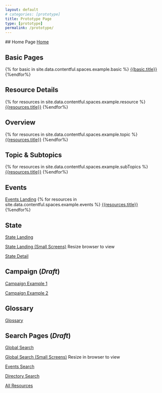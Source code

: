 ```yaml
---
layout: default
# categories: [prototype]
title: Prototype Page
type: [prototype]
permalink: /prototype/
---
```

<div class="grid-container" markdown="1">
## Home Page
<a href="/prototype/home">Home</a>

## Basic Pages
{% for basic in site.data.contentful.spaces.example.basic %}
  <a href="/prototype/{{basic.slug}}">{{basic.title}}</a>
{%endfor%}

## Resource Details
{% for resources in site.data.contentful.spaces.example.resource %}
  <a href="/prototype/{{resources.slug}}">{{resources.title}}</a>
{%endfor%}

## Overview
{% for resources in site.data.contentful.spaces.example.topic %}
  <a href="/prototype/{{resources.slug}}">{{resources.title}}</a>
{%endfor%}

## Topic & Subtopics
{% for resources in site.data.contentful.spaces.example.subTopics %}
  <a href="/prototype/{{resources.slug}}">{{resources.title}}</a>
{%endfor%}

## Events 
<a href="/prototype/events/landing">Events Landing</a>
{% for resources in site.data.contentful.spaces.example.events %}
  <a href="/prototype/{{resources.slug}}">{{resources.title}}</a>
{%endfor%}

## State
<p><a href="/prototype/states/landing">State Landing</a></p>
<p><a href="/prototype/states/landing/sm">State Landing (Small Screens)</a> Resize browser to view</p>
<p><a href="/prototype/states/detail">State Detail</a></p>


## Campaign (*Draft*)
<p><a href="/prototype/campaign/1">Campaign Example 1</a></p>
<p><a href="/prototype/campaign/2">Campaign Example 2</a></p>

## Glossary
<a href="/prototype/glossary">Glossary</a>

## Search Pages (*Draft*)
<p><a href="/prototype/search">Global Search</a></p>
<p><a href="/prototype/search/sm">Global Search (Small Screens)</a> Resize in browser to view</p>
<p><a href="/prototype/search/events">Events Search</a></p>
<p><a href="/prototype/search/directory">Directory Search</a></p>
<p><a href="/prototype/search/resources">All Resources</a></p>

</div>




